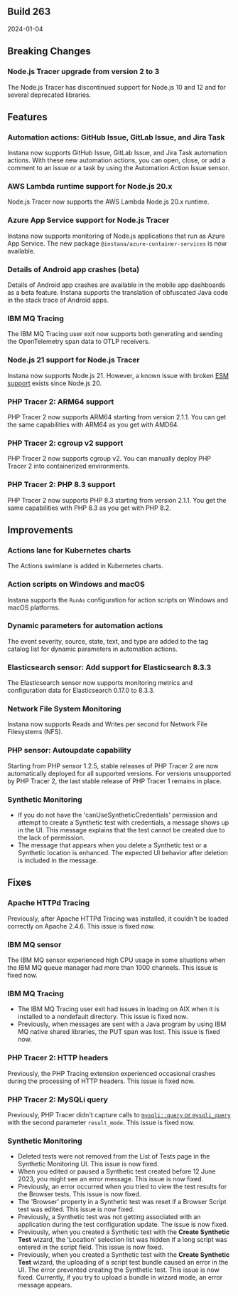 ## Build 263

2024-01-04

## Breaking Changes

### Node.js Tracer upgrade from version 2 to 3

The Node.js Tracer has discontinued support for Node.js 10 and 12 and for several deprecated libraries.

## Features

### Automation actions: GitHub Issue, GitLab Issue, and Jira Task

Instana now supports GitHub Issue, GitLab Issue, and Jira Task automation actions. With these new automation actions, you can open, close, or add a comment to an issue or a task by using the Automation Action Issue sensor.

### AWS Lambda runtime support for Node.js 20.x

Node.js Tracer now supports the AWS Lambda Node.js 20.x runtime.

### Azure App Service support for Node.js Tracer

Instana now supports monitoring of Node.js applications that run as Azure App Service. The new package `@instana/azure-container-services` is now available.

### Details of Android app crashes (beta)

Details of Android app crashes are available in the mobile app dashboards as a beta feature. Instana supports the translation of obfuscated Java code in the stack trace of Android apps.

### IBM MQ Tracing

The IBM MQ Tracing user exit now supports both generating and sending the OpenTelemetry span data to OTLP receivers.

### Node.js 21 support for Node.js Tracer

Instana now supports Node.js 21. However, a known issue with broken [ESM support](https://github.com/nodejs/loaders/issues/147) exists since Node.js 20.

### PHP Tracer 2: ARM64 support

PHP Tracer 2 now supports ARM64 starting from version 2.1.1. You can get the same capabilities with ARM64 as you get with AMD64.

### PHP Tracer 2: cgroup v2 support

PHP Tracer 2 now supports cgroup v2. You can manually deploy PHP Tracer 2 into containerized environments.

### PHP Tracer 2: PHP 8.3 support

PHP Tracer 2 now supports PHP 8.3 starting from version 2.1.1. You get the same capabilities with PHP 8.3 as you get with PHP 8.2.

## Improvements

### Actions lane for Kubernetes charts

The Actions swimlane is added in Kubernetes charts.

### Action scripts on Windows and macOS

Instana supports the `RunAs` configuration for action scripts on Windows and macOS platforms. 

### Dynamic parameters for automation actions

The event severity, source, state, text, and type are added to the tag catalog list for dynamic parameters in automation actions.

### Elasticsearch sensor: Add support for Elasticsearch 8.3.3

The Elasticsearch sensor now supports monitoring metrics and configuration data for Elasticsearch 0.17.0 to 8.3.3.

### Network File System Monitoring

Instana now supports Reads and Writes per second for Network File Filesystems (NFS).

### PHP sensor: Autoupdate capability

Starting from PHP sensor 1.2.5, stable releases of PHP Tracer 2 are now automatically deployed for all supported versions.
For versions unsupported by PHP Tracer 2, the last stable release of PHP Tracer 1 remains in place.

### Synthetic Monitoring

- If you do not have the 'canUseSyntheticCredentials' permission and attempt to create a Synthetic test with credentials, a message shows up in the UI. This message explains that the test cannot be created due to the lack of permission.
- The message that appears when you delete a Synthetic test or a Synthetic location is enhanced. The expected UI behavior after deletion is included in the message.

## Fixes

### Apache HTTPd Tracing

Previously, after Apache HTTPd Tracing was installed, it couldn't be loaded correctly on Apache 2.4.6. This issue is fixed now.

### IBM MQ sensor

The IBM MQ sensor experienced high CPU usage in some situations when the IBM MQ queue manager had more than 1000 channels. This issue is fixed now.

### IBM MQ Tracing

- The IBM MQ Tracing user exit had issues in loading on AIX when it is installed to a nondefault directory. This issue is fixed now.
- Previously, when messages are sent with a Java program by using IBM MQ native shared libraries, the PUT span was lost. This issue is fixed now.

### PHP Tracer 2: HTTP headers

Previously, the PHP Tracing extension experienced occasional crashes during the processing of HTTP headers. This issue is fixed now.

### PHP Tracer 2: MySQLi query

Previously, PHP Tracer didn't capture calls to [`mysqli::query` or `mysqli_query`](https://www.php.net/manual/en/mysqli.query.php) with the second parameter `result_mode`. This issue is fixed now.

### Synthetic Monitoring

- Deleted tests were not removed from the List of Tests page in the Synthetic Monitoring UI. This issue is now fixed. 
- When you edited or paused a Synthetic test created before 12 June 2023, you might see an error message. This issue is now fixed.
- Previously, an error occurred when you tried to view the test results for the Browser tests. This issue is now fixed.
- The 'Browser' property in a Synthetic test was reset if a Browser Script test was edited. This issue is now fixed.
- Previously, a Synthetic test was not getting associated with an application during the test configuration update. The issue is now fixed.
- Previously, when you created a Synthetic test with the **Create Synthetic Test** wizard, the 'Location' selection list was hidden if a long script was entered in the script field. This issue is now fixed.
- Previously, when you created a Synthetic test with the **Create Synthetic Test** wizard, the uploading of a script test bundle caused an error in the UI. The error prevented creating the Synthetic test. This issue is now fixed. Currently, if you try to upload a bundle in wizard mode, an error message appears.